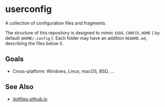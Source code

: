 # userconfig

A collection of configuration files and fragments.

The structure of this repository is designed to mimic `$XDG_CONFIG_HOME` ( by default `$HOME/.config` ).  Each folder may have an addition `README.md`, describing the files below it.

## Goals

- Cross-platform: Windows, Linux, macOS, BSD, ...

## See Also

- [dotfiles.github.io](https://dotfiles.github.io/)
